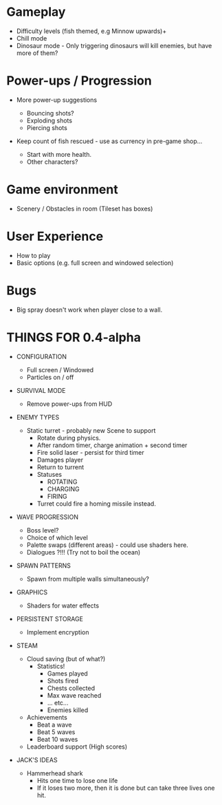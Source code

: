 # Gameplay

* Difficulty levels (fish themed, e.g Minnow upwards)+
* Chill mode
* Dinosaur mode - Only triggering dinosaurs will kill enemies, but have more of them?

# Power-ups / Progression

* More power-up suggestions
  * Bouncing shots?
  * Exploding shots
  * Piercing shots

* Keep count of fish rescued - use as currency in pre-game shop...
  * Start with more health.
  * Other characters?

# Game environment

* Scenery / Obstacles in room (Tileset has boxes)

# User Experience

* How to play
* Basic options (e.g. full screen and windowed selection)

# Bugs

* Big spray doesn't work when player close to a wall.

# THINGS FOR 0.4-alpha

* CONFIGURATION
    * Full screen / Windowed
    * Particles on / off

* SURVIVAL MODE
    * Remove power-ups from HUD
    
* ENEMY TYPES
    * Static turret - probably new Scene to support
        * Rotate during physics.
        * After random timer, charge animation + second timer
        * Fire solid laser - persist for third timer
        * Damages player
        * Return to turrent
        * Statuses
            * ROTATING
            * CHARGING
            * FIRING
        * Turret could fire a homing missile instead.

* WAVE PROGRESSION
    * Boss level?
    * Choice of which level
    * Palette swaps (different areas) - could use shaders here.
    * Dialogues ?!!! (Try not to boil the ocean)

* SPAWN PATTERNS
    * Spawn from multiple walls simultaneously?
    
* GRAPHICS
    * Shaders for water effects
    
* PERSISTENT STORAGE
    * Implement encryption
    
* STEAM
    * Cloud saving (but of what?)
        * Statistics!
            * Games played
            * Shots fired
            * Chests collected
            * Max wave reached
            * ... etc...
            * Enemies killed
    * Achievements
        * Beat a wave
        * Beat 5 waves
        * Beat 10 waves
    * Leaderboard support (High scores)
    
* JACK'S IDEAS
    * Hammerhead shark
        * Hits one time to lose one life
        * If it loses two more, then it is done but can take three lives one hit.
        

